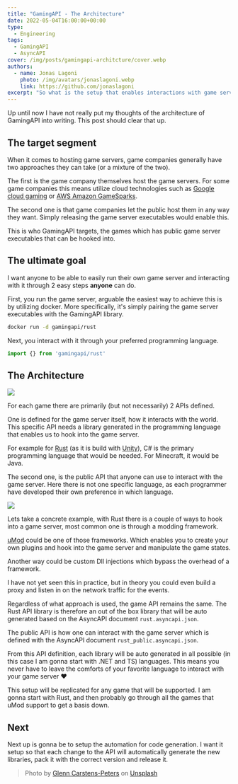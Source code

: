 ```yaml
---
title: "GamingAPI - The Architecture"
date: 2022-05-04T16:00:00+00:00
type: 
  - Engineering
tags:
  - GamingAPI
  - AsyncAPI
cover: /img/posts/gamingapi-architcture/cover.webp
authors:
  - name: Jonas Lagoni
    photo: /img/avatars/jonaslagoni.webp
    link: https://github.com/jonaslagoni
excerpt: "So what is the setup that enables interactions with game servers by just installing a library?"
---
```


Up until now I have not really put my thoughts of the architecture of GamingAPI into writing. This post should clear that up.

## The target segment

When it comes to hosting game servers, game companies generally have two approaches they can take (or a mixture of the two). 

The first is the game company themselves host the game servers. For some game companies this means utilize cloud technologies such as [Google cloud gaming](https://cloud.google.com/solutions/gaming) or [AWS Amazon GameSparks](https://aws.amazon.com/gamesparks/).


The second one is that game companies let the public host them in any way they want. Simply releasing the game server executables would enable this. 

This is who GamingAPI targets, the games which has public game server executables that can be hooked into.

## The ultimate goal
I want anyone to be able to easily run their own game server and interacting with it through 2 easy steps **anyone** can do. 

First, you run the game server, arguable the easiest way to achieve this is by utilizing docker. More specifically, it's simply pairing the game server executables with the GamingAPI library.

```bash
docker run -d gamingapi/rust
```

Next, you interact with it through your preferred programming language.

```ts
import {} from 'gamingapi/rust'
```

## The Architecture
<img src="/img/posts/gamingapi-architcture/simple-overview.webp"/>

For each game there are primarily (but not necessarily) 2 APIs defined. 

One is defined for the game server itself, how it interacts with the world. This specific API needs a library generated in the programming language that enables us to hook into the game server. 

For example for [Rust](https://rust.facepunch.com/) (as it is build with [Unity](https://unity.com/)), C# is the primary programming language that would be needed. For Minecraft, it would be Java.

The second one, is the public API that anyone can use to interact with the game server. Here there is not one specific language, as each programmer have developed their own preference in which language.

<img src="/img/posts/gamingapi-architcture/advanced-overview.webp"/>

Lets take a concrete example, with Rust there is a couple of ways to hook into a game server, most common one is through a modding framework.

[uMod](https://umod.org/) could be one of those frameworks. Which enables you to create your own plugins and hook into the game server and manipulate the game states.

Another way could be custom Dll injections which bypass the overhead of a framework.

I have not yet seen this in practice, but in theory you could even build a proxy and listen in on the network traffic for the events. 

Regardless of what approach is used, the game API remains the same. The Rust API library is therefore an out of the box library that will be auto generated based on the AsyncAPI document `rust.asyncapi.json`.

The public API is how one can interact with the game server which is defined with the AsyncAPI document `rust_public.asyncapi.json`.

From this API definition, each library will be auto generated in all possible (in this case I am gonna start with .NET and TS) languages. This means you never have to leave the comforts of your favorite language to interact with your game server :heart:

This setup will be replicated for any game that will be supported. I am gonna start with Rust, and then probably go through all the games that uMod support to get a basis down. 

## Next

Next up is gonna be to setup the automation for code generation. I want it setup so that each change to the API will automatically generate the new libraries, pack it with the correct version and release it.


> Photo by <a href="https://unsplash.com/@glenncarstenspeters?utm_source=unsplash&utm_medium=referral&utm_content=creditCopyText">Glenn Carstens-Peters</a> on <a href="https://unsplash.com/s/photos/game-server?utm_source=unsplash&utm_medium=referral&utm_content=creditCopyText">Unsplash</a>
  
  